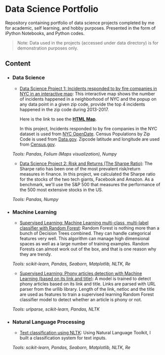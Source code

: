# Data Science Portfolio

Repository containing portfolio of data science projects completed by me for academic, self learning, and hobby purposes.
Presented in the form of iPython Notebooks, and Python codes.

>Note: Data used in the projects (accessed under data directory) is for demonstration purposes only.

## Content
- ### Data Science

    - [Data Science Project 1: Incidents responded to by fire companies in NYC in an interactive
     map](https://github.com/MahdiDavari/Data-Science-Portfolio/blob/master/DS1_Interactive_Map/Incidents_Responded_to_by_Fire_Companies_Interactive_Map.ipynb):
    This interactive map shows the number of incidents happened in a neighborhood of NYC and the popup
     on any data point in a given zip code, provide the top 4 incidents happened in the zip code during 2013-2017.

      Here is the link to see the [**HTML Map**](http://www.mdavari.com/Data-Science-Portfolio/DS1_Interactive_Map/Incidents_Responded_to_by_Fire_Companies_Interactive_Map.html).

      In this project, Incidents responded to by fire companies in the NYC dataset is used from [NYC OpenDate](    https://data.cityofnewyork.us/Public-Safety/Incidents-Responded-to-by-Fire-Companies/tm6d-hbzd/data
). Census Populations by Zip Code is used from [Data.gov](https://catalog.data.gov/dataset/2010-census-populations-by-zip-code). Zipcode latitude and longitude are used from [Census.gov](https://www.census.gov/geo/maps-data/data/gazetteer2017.html).  
    
    _Tools: Pandas, Folium (Maps visualization), Numpy_

    - [Data Science Project 2: Risk and Returns (The Sharpe Ratio)](https://github.com/MahdiDavari/Data-Science-Portfolio/blob/master/DS2_Risk%20and%20Returns/Risk%20and%20Returns:%20The%20Sharpe%20Ratio.ipynb):
      The Sharpe ratio has been one of the most prevalent risk/return measures in finance.
      In this project, we calculated the Sharpe ratio for the stocks of the two tech giants,
      Facebook and Amazon. As a benchmark, we'll use the S&P 500 that measures the performance
      of the 500 most extensive stocks in the US.
    
    _Tools: Pandas, Numpy_
    
- ### Machine Learning

    - [Supervised Learning: Machine Learning multi-class, multi-label classifier 
with Random Forest](https://github.com/MahdiDavari/Data-Science-Portfolio/blob/master/ML_Micro_Projects/ML%20with%20Random%20Forest%20(muli-class%2C%20multi-label%20classifier).py):
Random Forest is nothing more than a bunch of Decision Trees combined. They can handle categorical features very well.
This algorithm can manage high dimensional spaces as well as a large number of training examples.
Random Forests can almost work out of the box, and that is one reason why they are trendy.

   _Tools: scikit-learn, Pandas, Seaborn, Matplotlib, NLTK, Re_
    
    - [Supervised Learning: Phony articles detection with Machine Learning (based on its link and title)](https://github.com/MahdiDavari/Data-Science-Portfolio/blob/master/ML_Micro_Projects/ML%20with%20Random%20Forest%20(Article%20classification%20based%20on%20link%20and%20title).ipynb):
A model is trained to detect phony articles based on its link and title. Links are parsed with URL parser from the urllib library.
 Length of the link, netloc and the title are used as features to train a supervised learning Random Forest classifier model
  to detect whether an article is phony or not.
  
  _Tools: urlparse, scikit-learn, Pandas, NLTK_

    
- ### Natural Language Processing
    - [Text classification using NLTK](https://github.com/MahdiDavari/Data-Science-Portfolio/blob/master/ML_Micro_Projects/ML%20with%20Random%20Forest%20(muli-class%2C%20multi-label%20classifier).py): 
    Using Natural Language Toolkit, I built a classification system for text inputs.
     
   _Tools: scikit-learn, Pandas, Seaborn, Matplotlib, NLTK, Re_
